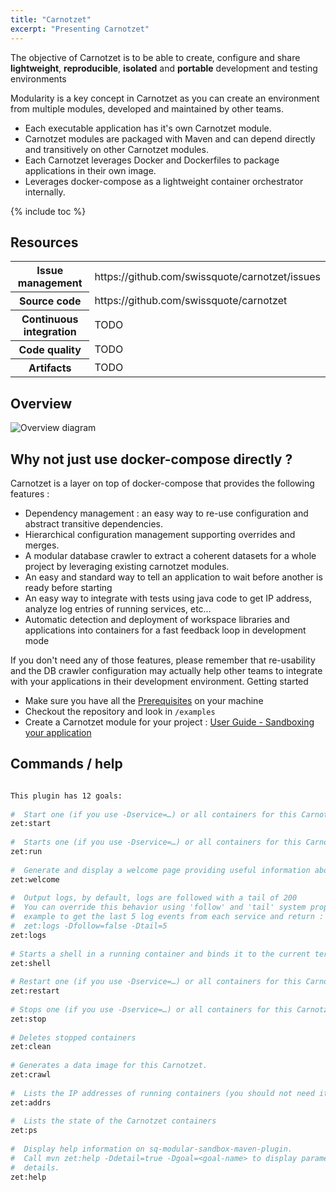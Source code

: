 ```yaml
---
title: "Carnotzet"
excerpt: "Presenting Carnotzet"
---
```


The objective of Carnotzet is to be able to create, configure and share __lightweight__, __reproducible__, __isolated__ and __portable__ development and testing environments

Modularity is a key concept in Carnotzet as you can create an environment from multiple modules, developed and maintained by other teams.


* Each executable application has it's own Carnotzet module.
* Carnotzet modules are packaged with Maven and can depend directly and transitively on other Carnotzet modules.
* Each Carnotzet leverages Docker and Dockerfiles to package applications in their own image.
* Leverages docker-compose as a lightweight container orchestrator internally.

{% include toc %}

## Resources

<table>
<tr><th>Issue management</th><td> https://github.com/swissquote/carnotzet/issues </td></tr>
<tr><th>Source code</th><td> https://github.com/swissquote/carnotzet </td></tr>
<tr><th>Continuous integration</th><td> TODO </td></tr>
<tr><th>Code quality</th><td> TODO </td></tr>
<tr><th>Artifacts</th><td> TODO </td></tr>
</table>

## Overview

![Overview diagram](/carnotzet_architecture.png)

## Why not just use docker-compose directly ?

Carnotzet is a layer on top of docker-compose that provides the following features : 

* Dependency management : an easy way to re-use configuration and abstract transitive dependencies.
* Hierarchical configuration management supporting overrides and merges.
* A modular database crawler to extract a coherent datasets for a whole project by leveraging existing carnotzet modules.
* An easy and standard way to tell an application to wait before another is ready before starting
* An easy way to integrate with tests using java code to get IP address, analyze log entries of running services, etc…
* Automatic detection and deployment of workspace libraries and applications into containers for a fast feedback loop in development mode

If you don't need any of those features, please remember that re-usability and the DB crawler configuration may actually help other teams to integrate with your applications in their development environment.
Getting started

* Make sure you have all the [Prerequisites](/prerequisites) on your machine
* Checkout the repository and look in `/examples`
* Create a Carnotzet module for your project : [User Guide - Sandboxing your application](/creating-your-own/sandboxing-your-application)


## Commands / help


```bash

This plugin has 12 goals:
  
#  Start one (if you use -Dservice=…) or all containers for this Carnotzet environment in background. The containers will continue running after the maven process is done. As a convenience, you may use -Dfollow to tail the logs directly (equivalent to "mvn zet:start zet:logs")
zet:start
 
#  Starts one (if you use -Dservice=…) or all containers for this Carnotzet environment in foreground. The containers will be stopped when you interrupt the maven process.
zet:run
 
#  Generate and display a welcome page providing useful information about running services.
zet:welcome
 
#  Output logs, by default, logs are followed with a tail of 200
#  You can override this behavior using 'follow' and 'tail' system properties
#  example to get the last 5 log events from each service and return : mvn
#  zet:logs -Dfollow=false -Dtail=5
zet:logs
 
# Starts a shell in a running container and binds it to the current terminal
zet:shell
 
# Restart one (if you use -Dservice=…) or all containers for this Carnotzet environment
zet:restart
 
# Stops one (if you use -Dservice=…) or all containers for this Carnotzet environment
zet:stop
 
# Deletes stopped containers
zet:clean
 
# Generates a data image for this Carnotzet.
zet:crawl
 
#  Lists the IP addresses of running containers (you should not need it and use "User-guide - Network communication with containers" instead)
zet:addrs
 
#  Lists the state of the Carnotzet containers
zet:ps
  
#  Display help information on sq-modular-sandbox-maven-plugin.
#  Call mvn zet:help -Ddetail=true -Dgoal=<goal-name> to display parameter
#  details.
zet:help

```

